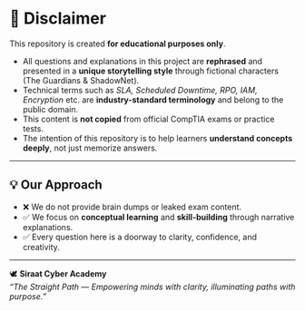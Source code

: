 # 📜 Disclaimer  

This repository is created **for educational purposes only**.  

- All questions and explanations in this project are **rephrased** and presented in a **unique storytelling style** through fictional characters (The Guardians & ShadowNet).  
- Technical terms such as *SLA, Scheduled Downtime, RPO, IAM, Encryption* etc. are **industry-standard terminology** and belong to the public domain.  
- This content is **not copied** from official CompTIA exams or practice tests.  
- The intention of this repository is to help learners **understand concepts deeply**, not just memorize answers.  

---

## 💡 Our Approach  
- ❌ We do not provide brain dumps or leaked exam content.  
- ✅ We focus on **conceptual learning** and **skill-building** through narrative explanations.  
- ✅ Every question here is a doorway to clarity, confidence, and creativity.  

---

🕊️ **Siraat Cyber Academy**  
*“The Straight Path — Empowering minds with clarity, illuminating paths with purpose.”*  
